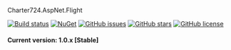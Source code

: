 Charter724.AspNet.Flight
 
[![Build status](https://img.shields.io/appveyor/ci/keyone2693/imageresizer-aspnetcore.svg)](https://ci.appveyor.com/project/keyone2693/charter724-aspnet-flight)
[![NuGet](https://img.shields.io/nuget/v/Charter724.AspNet.Flight.svg)](https://www.nuget.org/packages/Charter724.AspNet.Flight/)
[![GitHub issues](https://img.shields.io/github/issues/keyone2693/Charter724.AspNet.Flight.svg?maxAge=25920?style=plastic)](https://github.com/keyone2693/Charter724.AspNet.Flight/issues)
[![GitHub stars](https://img.shields.io/github/stars/keyone2693/Charter724.AspNet.Flight.svg?maxAge=25920?style=plastic)](https://github.com/keyone2693/Charter724.AspNet.Flight/stargazers)
[![GitHub license](https://img.shields.io/github/license/keyone2693/Charter724.AspNet.Flight.svg?maxAge=25920?style=plastic)](https://github.com/keyone2693/Charter724.AspNet.Flight/blob/master/LICENSE)

#### Current version: 1.0.x [Stable]




